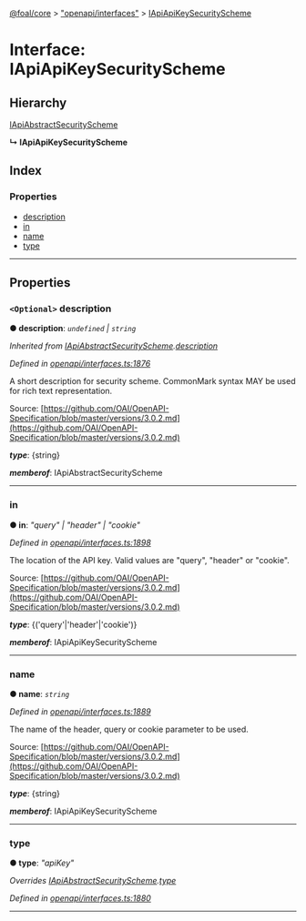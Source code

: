 [@foal/core](../README.md) > ["openapi/interfaces"](../modules/_openapi_interfaces_.md) > [IApiApiKeySecurityScheme](../interfaces/_openapi_interfaces_.iapiapikeysecurityscheme.md)

# Interface: IApiApiKeySecurityScheme

## Hierarchy

 [IApiAbstractSecurityScheme](_openapi_interfaces_.iapiabstractsecurityscheme.md)

**↳ IApiApiKeySecurityScheme**

## Index

### Properties

* [description](_openapi_interfaces_.iapiapikeysecurityscheme.md#description)
* [in](_openapi_interfaces_.iapiapikeysecurityscheme.md#in)
* [name](_openapi_interfaces_.iapiapikeysecurityscheme.md#name)
* [type](_openapi_interfaces_.iapiapikeysecurityscheme.md#type)

---

## Properties

<a id="description"></a>

### `<Optional>` description

**● description**: *`undefined` \| `string`*

*Inherited from [IApiAbstractSecurityScheme](_openapi_interfaces_.iapiabstractsecurityscheme.md).[description](_openapi_interfaces_.iapiabstractsecurityscheme.md#description)*

*Defined in [openapi/interfaces.ts:1876](https://github.com/FoalTS/foal/blob/cf326d07/packages/core/src/openapi/interfaces.ts#L1876)*

A short description for security scheme. CommonMark syntax MAY be used for rich text representation.

Source: [https://github.com/OAI/OpenAPI-Specification/blob/master/versions/3.0.2.md](https://github.com/OAI/OpenAPI-Specification/blob/master/versions/3.0.2.md)

*__type__*: {string}

*__memberof__*: IApiAbstractSecurityScheme

___
<a id="in"></a>

###  in

**● in**: *"query" \| "header" \| "cookie"*

*Defined in [openapi/interfaces.ts:1898](https://github.com/FoalTS/foal/blob/cf326d07/packages/core/src/openapi/interfaces.ts#L1898)*

The location of the API key. Valid values are "query", "header" or "cookie".

Source: [https://github.com/OAI/OpenAPI-Specification/blob/master/versions/3.0.2.md](https://github.com/OAI/OpenAPI-Specification/blob/master/versions/3.0.2.md)

*__type__*: {('query'\|'header'\|'cookie')}

*__memberof__*: IApiApiKeySecurityScheme

___
<a id="name"></a>

###  name

**● name**: *`string`*

*Defined in [openapi/interfaces.ts:1889](https://github.com/FoalTS/foal/blob/cf326d07/packages/core/src/openapi/interfaces.ts#L1889)*

The name of the header, query or cookie parameter to be used.

Source: [https://github.com/OAI/OpenAPI-Specification/blob/master/versions/3.0.2.md](https://github.com/OAI/OpenAPI-Specification/blob/master/versions/3.0.2.md)

*__type__*: {string}

*__memberof__*: IApiApiKeySecurityScheme

___
<a id="type"></a>

###  type

**● type**: *"apiKey"*

*Overrides [IApiAbstractSecurityScheme](_openapi_interfaces_.iapiabstractsecurityscheme.md).[type](_openapi_interfaces_.iapiabstractsecurityscheme.md#type)*

*Defined in [openapi/interfaces.ts:1880](https://github.com/FoalTS/foal/blob/cf326d07/packages/core/src/openapi/interfaces.ts#L1880)*

___


